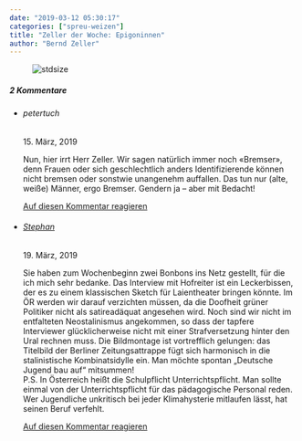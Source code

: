 ```yaml
---
date: "2019-03-12 05:30:17"
categories: ["spreu-weizen"]
title: "Zeller der Woche: Epigoninnen"
author: "Bernd Zeller"
---
```



<figure>
<img src="https://www.publicomag.com/wp-content/uploads/2019/03/Epigoninnen-1320x919.jpg" alt=stdsize>
</figure>


<!--more-->
<h5 class="comments-h">
2 Kommentare </h5>
<ul class="commentlist">
<li class="comment even thread-even depth-1 clearfix" id="li-comment-9177">
<h6 class="author">petertuch</h6> <span class="date">15. März, 2019</span>



Nun, hier irrt Herr Zeller. Wir sagen natürlich immer noch «Bremser», denn Frauen oder sich geschlechtlich anders Identifizierende können nicht bremsen oder sonstwie unangenehm auffallen. Das tun nur (alte, weiße) Männer, ergo Bremser. Gendern ja &#8211; aber mit Bedacht!

<a rel="nofollow" class="comment-reply-link" href="#comment-9177" data-commentid="9177" data-postid="8457" data-belowelement="comment-9177" data-respondelement="respond" data-replyto="Antworte auf petertuch" aria-label="Antworte auf petertuch">Auf diesen Kommentar reagieren</a> 


</li>
<li class="comment odd alt thread-odd thread-alt depth-1 clearfix" id="li-comment-9257">
<h6 class="author"><a href="http://wochenrückblick" class="url" rel="ugc external nofollow">Stephan</a></h6> <span class="date">19. März, 2019</span>



Sie haben zum Wochenbeginn zwei Bonbons ins Netz gestellt, für die ich mich sehr bedanke. Das Interview mit Hofreiter ist ein Leckerbissen, der es zu einem klassischen Sketch für Laientheater bringen könnte. Im ÖR werden wir darauf verzichten müssen, da die Doofheit grüner Politiker nicht als satireadäquat angesehen wird. Noch sind wir nicht im entfalteten Neostalinismus angekommen, so dass der tapfere Interviewer glücklicherweise nicht mit einer Strafversetzung hinter den Ural rechnen muss. Die Bildmontage ist vortrefflich gelungen: das Titelbild der Berliner Zeitungsattrappe fügt sich harmonisch in die stalinistische Kombinatsidylle ein. Man möchte spontan „Deutsche Jugend bau auf“ mitsummen!<br>
P.S. In Österreich heißt die Schulpflicht Unterrichtspflicht. Man sollte einmal von der Unterrichtspflicht für das pädagogische Personal reden. Wer Jugendliche unkritisch bei jeder Klimahysterie mitlaufen lässt, hat seinen Beruf verfehlt.

<a rel="nofollow" class="comment-reply-link" href="#comment-9257" data-commentid="9257" data-postid="8457" data-belowelement="comment-9257" data-respondelement="respond" data-replyto="Antworte auf Stephan" aria-label="Antworte auf Stephan">Auf diesen Kommentar reagieren</a> 


</li>
</ul>
